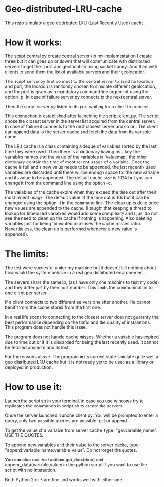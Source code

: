 # Geo-distributed-LRU-cache

This repo simulate a geo distirbuted LRU (Last Recently Used) cache.

# How it works:

The script central.py create central server (in my implementation I create three but it can goes up or down) that will communicate 
with distributed servers to get their port and geolocation using socket library. And then with clients to send them the list of 
available servers and their geolocation.

The script server.py first connect to the central server to send its location and port, the location is randomly chosen to simulate 
different geolocation, and the port is given as a mandatory command line argument using the option -p. In case of failure server.py 
connects to the next central server.

Then the script server.py listen to its port waiting for a client to connect.

This connection is established after launching the script client.py. The script chose the closest server in the server list acquired
from the central server. In case of failure it connects to the next closest server and so on. The client can append data to the 
server cache and fetch the data from its variable name. 

The LRU cache is a class containing a deque of variables sorted by the last time they were used. Then there is a dictionary 
having as a key the variables names and the value of the variables in 'valuemap', the other dictionary contain the time of most 
recent usage of a variable. Once the cache is full and a new value needs to be appended, the last recently used variables are 
discarded until there will be enough space for the new variable and its value to be appended. The default cache size is 1024 but you can change it from the command line using the option -c.

The variables of the cache expire when they exceed the time out after their most recent usage. The default value of the time out
is 10s but it can be changed using the option -t in the command line. The clean up is done once new values
are appended to the cache. (I taught that keeping a thread to lookup for timeouted variables would add some complexity and I just
do not see the need to clean up the cache if nothing is happening. Also deleting variables just for being timeouted increases the 
cache misses ratio. Nevertheless, the clean up is performed whenever a new value is appended).

# The limits:

The test were succesful under my machine but it doesn't tell nothing about how would the system behave in a real geo distributed 
environement.

The servers share the same ip, (as I have only one machine to test my code) and they differ just by their port number. This limits 
the communication to one client per server.

If a client connects to two different servers one after another. He cannot benifit from the cache stored from the first one.

In a real life scenario connecting to the closest server does not guaranty the best performance depending on the trafic and the 
quality of instalations. This program does not handle this issue.

The program does not handle cache misses. Whether a variable has expired due to time out or if it is discarded for being the last 
recently used. It cannot be fetched anymore and its lost. 

For the reasons above. The program in its current state simulate quite well a geo distributed LRU cache but it is not ready yet
to be used as a library or deployed in production.

# How to use it:

Launch the script.sh in your terminal. In case you use windows try to replicates the cammands in script.sh to create the servers.

Once the server launched launche client.py. You will be prompted to enter a query, only two possible queries are possible: get or append.

To get the value of a variable from server cache, type: "get:variable_name". USE THE QUOTES.

To append new variables and their value to the server cache, type: "append:variable_name:variable_value". Do not forget the quotes.

You can also use the fuctions get_data(data) and append_data(variable,value) in the python script if you want to use the script 
with no interaction.

Both Python 2 or 3 are fine and works well with either one.



